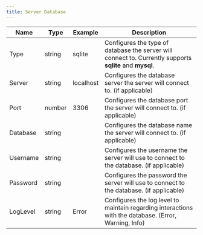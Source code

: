 ```yaml
---
title: Server Database
---
```



| Name                          | Type    | Example     | Description |
|-------------------------------|---------|-------------|-------------|
| Type                          | string  | sqlite      | Configures the type of database the server will connect to. Currently supports **sqlite** and **mysql**.|
| Server                        | string  | localhost   | Configures the database server the server will connect to. (if applicable) |
| Port                          | number  | 3306        | Configures the database port the server will connect to. (if applicable) |
| Database                      | string  |             | Configures the database name the server will connect to. (if applicable) |
| Username                      | string  |             | Configures the username the server will use to connect to the database. (if applicable) |
| Password                      | string  |             | Configures the password the server will use to connect to the database. (if applicable) |
| LogLevel                      | string  | Error       | Configures the log level to maintain regarding interactions with the database. (Error, Warning, Info) |
